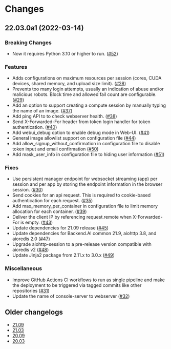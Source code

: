 Changes
=======

<!--
    You should *NOT* be adding new change log entries to this file, this
    file is managed by towncrier. You *may* edit previous change logs to
    fix problems like typo corrections or such.

    To add a new change log entry, please refer
    https://pip.pypa.io/en/latest/development/contributing/#news-entries

    We named the news folder "changes".

    WARNING: Don't drop the last line!
-->

<!-- towncrier release notes start -->

## 22.03.0a1 (2022-03-14)

### Breaking Changes
* Now it requires Python 3.10 or higher to run. ([#52](https://github.com/lablup/backend.ai-webserver/issues/52))

### Features
* Adds configurations on maximum resources per session (cores, CUDA devices, shared memory, and upload size limit). ([#28](https://github.com/lablup/backend.ai-webserver/issues/28))
* Prevents too many login attempts, usually an indication of abuse and/or malicious robots. Block time and allowed fail count are configurable. ([#29](https://github.com/lablup/backend.ai-webserver/issues/29))
* Add an option to support creating a compute session by manually typing the name of an image. ([#37](https://github.com/lablup/backend.ai-webserver/issues/37))
* Add ping API to to check webserver health. ([#38](https://github.com/lablup/backend.ai-webserver/issues/38))
* Send X-Forwarded-For header from token login handler for token authentication. ([#40](https://github.com/lablup/backend.ai-webserver/issues/40))
* Add webui_debug option to enable debug mode in Web-UI. ([#41](https://github.com/lablup/backend.ai-webserver/issues/41))
* General image allowlist support on configuration file ([#44](https://github.com/lablup/backend.ai-webserver/issues/44))
* Add allow_signup_without_confirmation in configuration file to disable token input and email confirmation ([#50](https://github.com/lablup/backend.ai-webserver/issues/50))
* Add mask_user_info in configuration file to hiding user information ([#51](https://github.com/lablup/backend.ai-webserver/issues/51))

### Fixes
* Use persistent manager endpoint for websocket streaming (app) per session and per app by storing the endpoint information in the browser session. ([#30](https://github.com/lablup/backend.ai-webserver/issues/30))
* Send cookies for an api request. This is required to cookie-based authentication for each request. ([#35](https://github.com/lablup/backend.ai-webserver/issues/35))
* Add max_memory_per_container in configuration file to limit memory allocation for each container. ([#39](https://github.com/lablup/backend.ai-webserver/issues/39))
* Deliver the client IP by referencing request.remote  when X-Forwarded-For is empty. ([#43](https://github.com/lablup/backend.ai-webserver/issues/43))
* Update dependencies for 21.09 release ([#45](https://github.com/lablup/backend.ai-webserver/issues/45))
* Update dependencies for Backend.AI common 21.9, aiohttp 3.8, and aioredis 2.0 ([#47](https://github.com/lablup/backend.ai-webserver/issues/47))
* Upgrade aiohttp-session to a pre-release version compatible with aioredis v2 ([#48](https://github.com/lablup/backend.ai-webserver/issues/48))
* Update Jinja2 package from 2.11.x to 3.0.x ([#49](https://github.com/lablup/backend.ai-webserver/issues/49))

### Miscellaneous
* Improve GitHub Actions CI workflows to run as single pipeline and make the deployment to be triggered via tagged commits like other repositories ([#31](https://github.com/lablup/backend.ai-webserver/issues/31))
* Update the name of console-server to webserver ([#32](https://github.com/lablup/backend.ai-webserver/issues/32))


## Older changelogs

* [21.09](https://github.com/lablup/backend.ai-webserver/blob/21.09/CHANGELOG.md)
* [21.03](https://github.com/lablup/backend.ai-webserver/blob/21.03/CHANGELOG.md)
* [20.09](https://github.com/lablup/backend.ai-webserver/blob/20.09/CHANGELOG.md)
* [20.03](https://github.com/lablup/backend.ai-webserver/blob/20.03/CHANGELOG.md)
